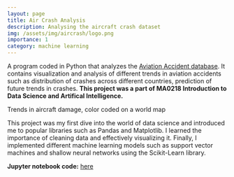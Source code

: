 ```yaml
---
layout: page
title: Air Crash Analysis 
description: Analysing the aircraft crash dataset 
img: /assets/img/aircrash/logo.png
importance: 1
category: machine learning
---
```


A program coded in Python that analyzes the [Aviation Accident database][database]. It contains visualization and analysis of different trends in aviation accidents such as distribution of crashes across different countries, prediction of future trends in crashes. **This project was a part of MA0218 Introduction to Data Science and Artifical Intelligence.**

<div class="row">
    <div class="col-sm mt-3 mt-md-0">
        <img class="img-fluid rounded z-depth-1" src="{{ '/assets/img/aircrash/worldmap.png' | relative_url }}" alt="" title="example image"/>
    </div>
</div>
<div class="caption">
    Trends in aircraft damage, color coded on a world map
</div>

This project was my first dive into the world of data science and introduced me to popular libraries such as Pandas and Matplotlib. I learned the importance of cleaning data and effectively visualizing it. Finally, I implemented different machine learning models such as support vector machines and shallow neural networks using the Scikit-Learn library. 

**Jupyter notebook code:** [here][code] 

<div class="row">
    <div class="col-sm mt-3 mt-md-0">
        <img class="img-fluid rounded z-depth-1" src="{{ '/assets/img/aircrash/summary.png' | relative_url }}" alt="" title="example image"/>
    </div>
</div>
<div class="caption">
</div>

[database]: https://www.kaggle.com/khsamaha/aviation-accident-database-synopses
[code]: /assets/img/aircrash/crash.ipynb


